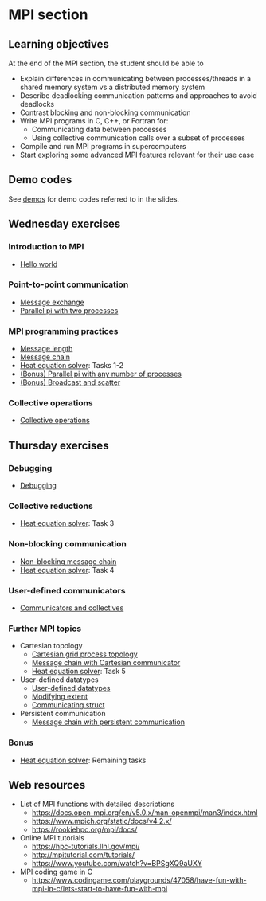 # MPI section

## Learning objectives

At the end of the MPI section, the student should be able to

- Explain differences in communicating between processes/threads in a shared memory system vs a distributed memory system
- Describe deadlocking communication patterns and approaches to avoid deadlocks
- Contrast blocking and non-blocking communication
- Write MPI programs in C, C++, or Fortran for:
  - Communicating data between processes
  - Using collective communication calls over a subset of processes
- Compile and run MPI programs in supercomputers
- Start exploring some advanced MPI features relevant for their use case


## Demo codes

See [demos](demos/) for demo codes referred to in the slides.

## Wednesday exercises

### Introduction to MPI

- [Hello world](hello-world/)

### Point-to-point communication

- [Message exchange](message-exchange/)
- [Parallel pi with two processes](parallel-pi-two-procs/)

### MPI programming practices

- [Message length](message-length/)
- [Message chain](message-chain/)
- [Heat equation solver](heat-equation/): Tasks 1-2
- [(Bonus) Parallel pi with any number of processes](parallel-pi-general/)
- [(Bonus) Broadcast and scatter](broadcast-scatter/)

### Collective operations

- [Collective operations](collectives/)


## Thursday exercises

### Debugging

- [Debugging](debugging/)

### Collective reductions

- [Heat equation solver](heat-equation/): Task 3

### Non-blocking communication

- [Non-blocking message chain](message-chain-non-blocking/)
- [Heat equation solver](heat-equation/): Task 4

### User-defined communicators

- [Communicators and collectives](communicator/)

### Further MPI topics

- Cartesian topology
  - [Cartesian grid process topology](cartesian-grid/)
  - [Message chain with Cartesian communicator](message-chain-cartesian/)
  - [Heat equation solver](heat-equation/): Task 5
- User-defined datatypes
  - [User-defined datatypes](datatypes/)
  - [Modifying extent](datatypes-extent/)
  - [Communicating struct](datatypes-struct/)
- Persistent communication
  - [Message chain with persistent communication](message-chain-persistent/)

### Bonus

- [Heat equation solver](heat-equation/): Remaining tasks


## Web resources

- List of MPI functions with detailed descriptions
  - <https://docs.open-mpi.org/en/v5.0.x/man-openmpi/man3/index.html>
  - <https://www.mpich.org/static/docs/v4.2.x/>
  - <https://rookiehpc.org/mpi/docs/>
- Online MPI tutorials
  - <https://hpc-tutorials.llnl.gov/mpi/>
  - <http://mpitutorial.com/tutorials/>
  - <https://www.youtube.com/watch?v=BPSgXQ9aUXY>
- MPI coding game in C
  - <https://www.codingame.com/playgrounds/47058/have-fun-with-mpi-in-c/lets-start-to-have-fun-with-mpi>
